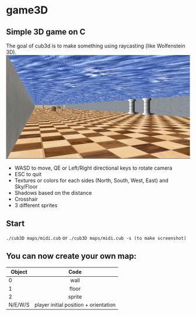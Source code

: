 # game3D

## Simple 3D game on C
The goal of cub3d is to make something using raycasting (like Wolfenstein 3D).
![alt tag](https://github.com/Gi3a/game3D/blob/main/screen.png)
* WASD to move, QE or Left/Right directional keys to rotate camera
* ESC to quit
* Textures or colors for each sides (North, South, West, East) and Sky/Floor
* Shadows based on the distance
* Crosshair
* 3 different sprites

## Start
```./cub3D maps/midi.cub```
or
```./cub3D maps/midi.cub -s (to make screenshot)```

## You can now create your own map:
| Object | Code |
|----------------|:-----------------:|
| 0 | wall |
| 1 | floor |
| 2 | sprite |
| N/E/W/S | player initial position + orientation |
